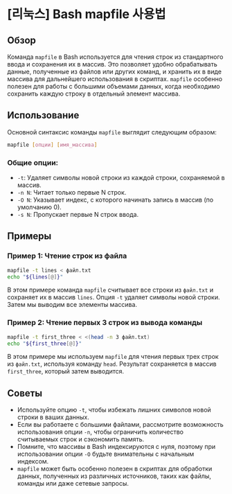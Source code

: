 # [리눅스] Bash mapfile 사용법

## Обзор
Команда `mapfile` в Bash используется для чтения строк из стандартного ввода и сохранения их в массив. Это позволяет удобно обрабатывать данные, полученные из файлов или других команд, и хранить их в виде массива для дальнейшего использования в скриптах. `mapfile` особенно полезен для работы с большими объемами данных, когда необходимо сохранить каждую строку в отдельный элемент массива.

## Использование
Основной синтаксис команды `mapfile` выглядит следующим образом:

```bash
mapfile [опции] [имя_массива]
```

### Общие опции:
- `-t`: Удаляет символы новой строки из каждой строки, сохраняемой в массив.
- `-n N`: Читает только первые N строк.
- `-O N`: Указывает индекс, с которого начинать запись в массив (по умолчанию 0).
- `-s N`: Пропускает первые N строк ввода.

## Примеры

### Пример 1: Чтение строк из файла
```bash
mapfile -t lines < файл.txt
echo "${lines[@]}"
```
В этом примере команда `mapfile` считывает все строки из `файл.txt` и сохраняет их в массив `lines`. Опция `-t` удаляет символы новой строки. Затем мы выводим все элементы массива.

### Пример 2: Чтение первых 3 строк из вывода команды
```bash
mapfile -t first_three < <(head -n 3 файл.txt)
echo "${first_three[@]}"
```
В этом примере мы используем `mapfile` для чтения первых трех строк из `файл.txt`, используя команду `head`. Результат сохраняется в массив `first_three`, который затем выводится.

## Советы
- Используйте опцию `-t`, чтобы избежать лишних символов новой строки в ваших данных.
- Если вы работаете с большими файлами, рассмотрите возможность использования опции `-n`, чтобы ограничить количество считываемых строк и сэкономить память.
- Помните, что массивы в Bash индексируются с нуля, поэтому при использовании опции `-O` будьте внимательны с начальным индексом.
- `mapfile` может быть особенно полезен в скриптах для обработки данных, полученных из различных источников, таких как файлы, команды или даже сетевые запросы.